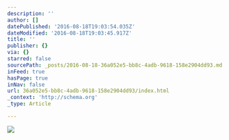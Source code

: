 ```yaml
---
description: ''
author: []
datePublished: '2016-08-18T19:03:54.035Z'
dateModified: '2016-08-18T19:03:45.917Z'
title: ''
publisher: {}
via: {}
starred: false
sourcePath: _posts/2016-08-18-36a052e5-bb8c-4adb-9618-158e2904dd93.md
inFeed: true
hasPage: true
inNav: false
url: 36a052e5-bb8c-4adb-9618-158e2904dd93/index.html
_context: 'http://schema.org'
_type: Article

---
```

![](https://the-grid-user-content.s3-us-west-2.amazonaws.com/4485ffbb-137f-458c-a2fd-9523115f3b70.jpg)